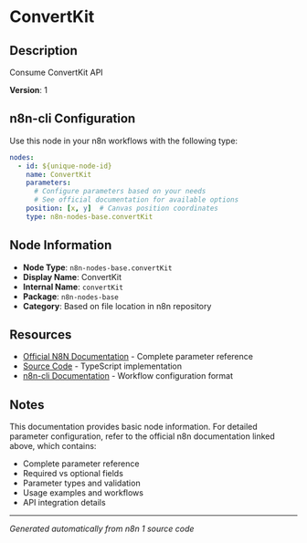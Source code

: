 # ConvertKit

## Description

Consume ConvertKit API

**Version**: 1

## n8n-cli Configuration

Use this node in your n8n workflows with the following type:

```yaml
nodes:
  - id: ${unique-node-id}
    name: ConvertKit
    parameters:
      # Configure parameters based on your needs
      # See official documentation for available options
    position: [x, y]  # Canvas position coordinates
    type: n8n-nodes-base.convertKit
```

## Node Information

- **Node Type**: `n8n-nodes-base.convertKit`
- **Display Name**: ConvertKit
- **Internal Name**: `convertKit`
- **Package**: `n8n-nodes-base`
- **Category**: Based on file location in n8n repository

## Resources

- [Official N8N Documentation](https://docs.n8n.io/integrations/builtin/app-nodes/n8n-nodes-base.convertkit/) - Complete parameter reference
- [Source Code](https://github.com/n8n-io/n8n/blob/master/packages/nodes-base/nodes/ConvertKit/ConvertKit.node.ts) - TypeScript implementation
- [n8n-cli Documentation](https://github.com/edenreich/n8n-cli) - Workflow configuration format

## Notes

This documentation provides basic node information. For detailed parameter configuration, 
refer to the official n8n documentation linked above, which contains:

- Complete parameter reference
- Required vs optional fields
- Parameter types and validation
- Usage examples and workflows
- API integration details

---
*Generated automatically from n8n 1 source code*
